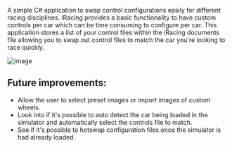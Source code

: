 A simple C# application to swap control configurations easily for different racing disciplines. iRacing provides a basic functionality to have custom controls per car which can be time consuming to configure per car. This application stores a list of your control files within the iRacing documents file allowing you to swap out control files to match the car you're looking to race quickly.

![image](https://github.com/y-at/iRacing-Steering-Wheel-Swap/assets/79484754/247c2194-51c7-481a-9de7-80912ba27c6b)

 ## Future improvements:
- Allow the user to select preset images or import images of custom wheels.
- Look into if it's possible to auto detect the car being loaded in the simulator and automatically select the controls file to match.
- See if it's possible to hotswap configuration files once the simulator is had already loaded. 
